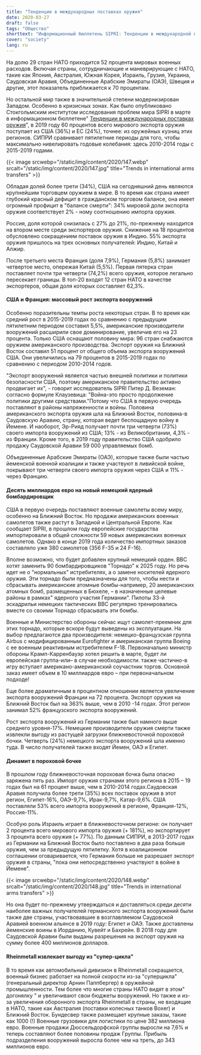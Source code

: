 ```yaml
---
title: "Тенденции в международных поставках оружия"
date: 2020-03-27
draft: false
tags: "Общество"
shorttext: "Информационный бюллетень SIPRI: Тенденции в международной передаче оружия - Как Запад вооружает мир! Особенно в районах напряженности и кризиса!"
cover: "society"
lang: ru
---
```


На долю 29 стран НАТО приходится 52 процента мировых военных расходов. Включая страны, сотрудничающие и маневрирующие с НАТО, такие как Япония, Австралия, Южная Корея, Израиль, Грузия, Украина, Саудовская Аравия, Объединенные Арабские Эмираты (ОАЭ), Швеция и другие, этот показатель приближается к 70 процентам.

Но остальной мир также в значительной степени модернизирован Западом. Особенно в кризисных зонах. Как было опубликовано Стокгольмским институтом исследования проблем мира SIPRI в марте в информационном бюллетене" [Тенденции в международных поставках оружия](/static/downloads/sipri_fact_sheet_march_2020_-_trends_in_international_arms_transfers_2019_-_12_seiten.pdf "Trends in International Arms Transfers")", в 2019 году 60 процентов всего мирового экспорта оружия поступает из США (36%) и ЕС (24%), точнее: из оружейных кузниц этих регионов. СИПРИ сравнивает пятилетние периоды для того, чтобы максимально нивелировать годовые колебания: здесь 2010-2014 годы с 2015-2019 годами.

{{< image srcwebp="/static/img/content/2020/147.webp" srcalt="/static/img/content/2020/147.jpg" title="Trends in international arms transfers" >}}

Обладая долей более трети (34%), США на сегодняшний день являются крупнейшим торговцем оружием в мире. В то время как страна имеет глубокий красный дефицит в гражданском торговом балансе, она имеет огромный профицит в "балансе смерти": 34% мировой доли экспорта оружия соответствует 2% - ному соотношению импорта оружия.

Россия, доля которой снизилась с 27% до 21%, по-прежнему находится на втором месте среди экспортеров оружия. Снижение на 18 процентов обусловлено сокращением поставок оружия в Индию. 55% экспорта оружия пришлось на трех основных получателей: Индию, Китай и Алжир.

После третьего места Франция (доля 7,9%), Германия (5,8%) занимает четвертое место, опережая Китай (5,5%). Первая пятерка стран поставляет почти три четверти (74,2%) всего оружия, которое легально пересекает границы. В топ-20 входят 12 стран НАТО в качестве экспортеров, общая доля которых составляет 62,3%.

#### США и Франция: массовый рост экспорта вооружений

Особенно поразительны темпы роста некоторых стран. В то время как средний рост в 2015-2019 годах по сравнению с предыдущим пятилетним периодом составил 5,5%, американские производители вооружений расширили свое доминирование, увеличив его на 23 процента. Только США оснащают половину мира: 96 стран снабжаются оружием американского производства. Экспорт оружия на Ближний Восток составил 51 процент от общего объема экспорта вооружений США. Они увеличились на 79 процентов в 2015-2019 годах по сравнению с периодом 2010-2014 годов.

"Экспорт вооружений является частью внешней политики и политики безопасности США, поэтому американское правительство активно продвигает их", - говорит исследователь SIPRI Питер Д. Веземан: согласно формуле Клаузевица: "Война-это просто продолжение политики другими средствами."Потому что США в первую очередь поставляют в районы напряженности и войны. Половина американского экспорта оружия шла на Ближний Восток, половина-в Саудовскую Аравию, страну, которая ведет беспощадную войну в Йемене. И наоборот, Эр-Рияд получает почти три четверти (73%) своего импорта вооружений из США; 13% - из Великобритании, 4,3% - из Франции. Кроме того, в 2019 году правительство США одобрило продажу Саудовской Аравии 59 000 управляемых бомб.

Объединенные Арабские Эмираты (ОАЭ), которые также были частью йеменской военной коалиции и также участвуют в ливийской войне, покрывают три четверти своего импорта оружия через США и 11% - через Францию.

#### Десять миллиардов евро на новый немецкий ядерный бомбардировщик

США в первую очередь поставляют военные самолеты всему миру, особенно на Ближний Восток. Но продажи американских военных самолетов также растут в Западной и Центральной Европе. Как сообщает SIPRI, в прошлом году европейские государства импортировали в общей сложности 59 новых американских военных самолетов. Однако в конце 2019 года количество импортных заказов составляло уже 380 самолетов (356 F-35 и 24 F-16).

Вполне возможно, что будет добавлен крупный немецкий орден. ВВС хотят заменить 90 бомбардировщиков "Торнадо" к 2025 году. Но речь идет не о "нормальных" истребителях, а о замене носителей ядерного оружия. Эти торнадо были предназначены для того, чтобы нести и сбрасывать американские атомные бомбы-например, 20 американских атомных бомб, размещенных в Бюхеле, – в назначенные целевые районы в рамках" ядерного участия Германии". Пилоты 33-й эскадрильи немецких тактических ВВС регулярно тренировались вместе со своими Торнадо сбрасывать эти бомбы.

Военные и Министерство обороны сейчас ищут самолет-преемник для этих торнадо, которые вскоре будут выведены из эксплуатации. На выбор предлагаются два производителя: немецко-французская группа Airbus с модифицированным Eurofighter и американская группа Boeing с ее военным реактивным истребителем F-18. Первоначально министр обороны Крамп-Карренбауэр хотел решить в марте, будет ли европейская группа-или– в случае необходимости. также частично-в игру вступает американо-американский соучастник торгов. Основной заказ имеет объем в 10 миллиардов евро – при первоначальном подходе!

Еще более драматичным в процентном отношении является увеличение экспорта вооружений Франции на 72 процента. Экспорт оружия на Ближний Восток был на 363% выше, чем в 2010 -14 годах. Этот регион занимал 52% французского экспорта вооружений.

Рост экспорта вооружений из Германии также был намного выше среднего уровня-17%. Немецкие производители оружия смерти также извлекли выгоду из растущей загрузки ближневосточной пороховой бочки. Четверть (24%) немецкого экспорта вооружений шла именно туда. В число получателей также входят Йемен, ОАЭ и Египет.

#### Динамит в пороховой бочке

В прошлом году ближневосточная пороховая бочка была опасно заряжена пять раз. Импорт оружия странами этого региона в 2015 – 19 годах был на 61 процент выше, чем в 2010-2014 годах.Саудовская Аравия получила более трети (35%) всех поставок оружия в этот регион, Египет-16%, ОАЭ-9,7%, Ирак-9,7%, Катар-9,6%. США поставляли 53% всего импорта вооружений в регионе, Франция-12%, Россия-11%.

Особую роль Израиль играет в ближневосточном регионе: он получает 2 процента всего мирового импорта оружия (+ 181%), но экспортирует 3 процента всего оружия (+ 77%). По данным СИПРИ, в 2013-2017 годах из Германии на Ближний Восток было поставлено в два раза больше оружия, чем за предыдущую пятилетку. Хотя в коалиционном соглашении оговаривается, что Германия больше не разрешает экспорт оружия в страны, "пока они непосредственно участвуют в войне в Йемене".

{{< image srcwebp="/static/img/content/2020/148.webp" srcalt="/static/img/content/2020/148.jpg" title="Trends in international arms transfers" >}}

Но она будет по-прежнему утверждаться и доставляться.среди десяти наиболее важных получателей германского экспорта вооружений были также две страны, участвовавшие в возглавляемом Саудовской Аравией военном альянсе в 2019 году: Египет и ОАЭ. Также доставлены йеменские воины в Иорданию, Кувейт и Бахрейн. В 2018 году для Саудовской Аравии были выданы разрешения на экспорт оружия на сумму более 400 миллионов долларов.

#### Rheinmetall извлекает выгоду из "супер-цикла"

В то время как автомобильный дивизион в Rheinmetall сокращается, военный бизнес работает на полной скорости из-за "суперцикла" (генеральный директор Арнин Паппбергер) в оружейной промышленности. Тем более что многие страны НАТО видят в этом" догонялку " и увеличивают свои бюджеты вооружений. Но также и из-за увеличения оборонного экспорта Rheinmetall в страны, не входящие в НАТО, такие как Австралия (поставки колесных танков Boxer) и Ближний Восток. Бундесвер также размещает крупные заказы, такие как 1000 (!) Военные грузовики для логистики по цене 382 миллиона евро. Военные продажи Дюссельдорфской группы выросли на 7,6% и теперь составляют более половины продаж Группы. Прибыль подразделения вооружений выросла более чем на треть, до 343 миллионов евро.
